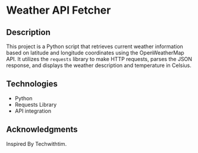# Weather API Fetcher

## Description

This project is a Python script that retrieves current weather information based on latitude and longitude coordinates using the OpenWeatherMap API. It utilizes the `requests` library to make HTTP requests, parses the JSON response, and displays the weather description and temperature in Celsius.

## Technologies

- Python
- Requests Library
- API integration

## Acknowledgments

Inspired By Techwithtim.

